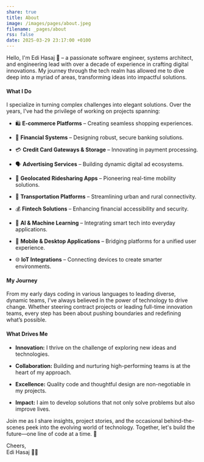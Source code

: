 ```yaml
---
share: true
title: About
image: /images/pages/about.jpeg
filename: _pages/about
rss: false
date: 2025-03-29 23:17:00 +0100
---
```


Hello, I'm Edi Hasaj 👋 – a passionate software engineer, systems architect, and engineering lead with over a decade of experience in crafting digital innovations. My journey through the tech realm has allowed me to dive deep into a myriad of areas, transforming ideas into impactful solutions.

#### What I Do

I specialize in turning complex challenges into elegant solutions. Over the years, I've had the privilege of working on projects spanning:

- 🛍 **E-commerce Platforms** – Creating seamless shopping experiences.
    
- 🏦 **Financial Systems** – Designing robust, secure banking solutions.
    
- 💳 **Credit Card Gateways & Storage** – Innovating in payment processing.
    
- 🗣 **Advertising Services** – Building dynamic digital ad ecosystems.
    
- 🚕 **Geolocated Ridesharing Apps** – Pioneering real-time mobility solutions.
    
- 🚌 **Transportation Platforms** – Streamlining urban and rural connectivity.
    
- 💰 **Fintech Solutions** – Enhancing financial accessibility and security.
    
- 🤖 **AI & Machine Learning** – Integrating smart tech into everyday applications.
    
- 📱 **Mobile & Desktop Applications** – Bridging platforms for a unified user experience.
    
- 🌐 **IoT Integrations** – Connecting devices to create smarter environments.
    

#### My Journey

From my early days coding in various languages to leading diverse, dynamic teams, I've always believed in the power of technology to drive change. Whether steering contract projects or leading full-time innovation teams, every step has been about pushing boundaries and redefining what’s possible.

#### What Drives Me

- **Innovation:** I thrive on the challenge of exploring new ideas and technologies.
    
- **Collaboration:** Building and nurturing high-performing teams is at the heart of my approach.
    
- **Excellence:** Quality code and thoughtful design are non-negotiable in my projects.
    
- **Impact:** I aim to develop solutions that not only solve problems but also improve lives.
    

Join me as I share insights, project stories, and the occasional behind-the-scenes peek into the evolving world of technology. Together, let's build the future—one line of code at a time. 🚀

Cheers,  
Edi Hasaj 👨‍💻
